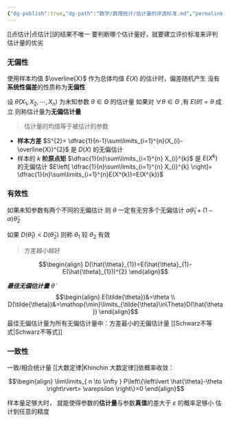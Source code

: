 ```yaml
---
{"dg-publish":true,"dg-path":"数学/数理统计/估计量的评选标准.md","permalink":"/数学/数理统计/估计量的评选标准/","dgPassFrontmatter":true,"noteIcon":"","created":"2024-05-24T12:33:14.785+08:00","updated":"2024-06-15T13:55:25.459+08:00"}
---
```


[[点估计\|点估计]]的结果不唯一
要判断哪个估计量好，就要建立评价标准来评判估计量的优劣
### 无偏性
使用样本均值 $\overline{X}$ 作为总体均值 $E(X)$ 的估计时，偏差随机产生
没有**系统性偏差**的性质称为**无偏性**

设 $\hat{\theta}(X_{1},X_{2},\cdots,X_{n})$ 为未知参数 $\theta \in\Theta$ 的估计量
如果对 $\forall\theta \in\Theta$ ,有 $E(\hat{\theta})=\theta$ 成立
则称估计量为**无偏估计量**
>估计量的均值等于被估计的参数

- **样本方差** $S^{2}= \dfrac{1}{n-1}\sum\limits_{i=1}^{n}(X_{i}-\overline{X})^{2}$ 是 $D(X)$ 的无偏估计
- 样本的 $k$ **阶原点矩** $\dfrac{1}{n}\sum\limits_{i=1}^{n} X_{i}^{k}$ 是 $E(X^{k})$ 的无偏估计
	$E\left[ \dfrac{1}{n}\sum\limits_{i=1}^{n} X_{i}^{k} \right]= \dfrac{1}{n}\sum\limits_{i=1}^{n}E(X^{k})=E(X^{k})$ 

### 有效性
如果未知参数有两个不同的无偏估计
则 $\theta$ 一定有无穷多个无偏估计
$\alpha  \hat{\theta}_{1}+(1-\alpha)\hat{\theta}_{2}$

如果 $D(\hat{\theta}_{1})<D(\hat{\theta}_{2})$   则称 $\theta_{1}$ 较 $\theta_{2}$ 有效
>方差越小越好

$$\begin{align}
D(\hat{\theta}_{1})=E(\hat{\theta}_{1}-E(\hat{\theta}_{1}))^{2}
\end{align}$$


***最佳无偏估计量*** $\tilde{\theta}$
$$\begin{align}
E(\tilde{\theta})&=\theta \\
D(\tilde{\theta})&=\mathop{\min}\limits_{\tilde{\theta}\in\Theta}D(\hat{\theta}) 
\end{align}$$
最佳无偏估计量为所有无偏估计量中：方差最小的无偏估计量
[[Schwarz不等式\|Schwarz不等式]]

### 一致性
一致/相合统计量
[[大数定律\|Khinchin 大数定律]]依概率收敛：

$$\begin{align}
\lim\limits_{ n \to \infty } P\left\{\left\lvert  \hat{\theta}-\theta \right\rvert> \varepsilon \right\}=0
\end{align}$$

样本量足够大时，
就能使得参数的**估计量**与参数**真值**的差大于 $\varepsilon$ 的概率足够小
估计到任意的精度





